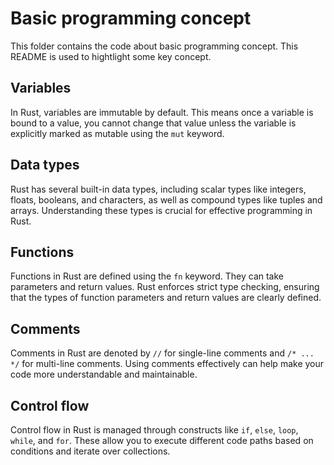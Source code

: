 # Basic programming concept

This folder contains the code about basic programming concept. This README is used to hightlight some key concept.

## Variables

In Rust, variables are immutable by default. This means once a variable is bound to a value, you cannot change that value unless the variable is explicitly marked as mutable using the `mut` keyword.

## Data types

Rust has several built-in data types, including scalar types like integers, floats, booleans, and characters, as well as compound types like tuples and arrays. Understanding these types is crucial for effective programming in Rust.

## Functions

Functions in Rust are defined using the `fn` keyword. They can take parameters and return values. Rust enforces strict type checking, ensuring that the types of function parameters and return values are clearly defined.

## Comments

Comments in Rust are denoted by `//` for single-line comments and `/* ... */` for multi-line comments. Using comments effectively can help make your code more understandable and maintainable.

## Control flow

Control flow in Rust is managed through constructs like `if`, `else`, `loop`, `while`, and `for`. These allow you to execute different code paths based on conditions and iterate over collections.

